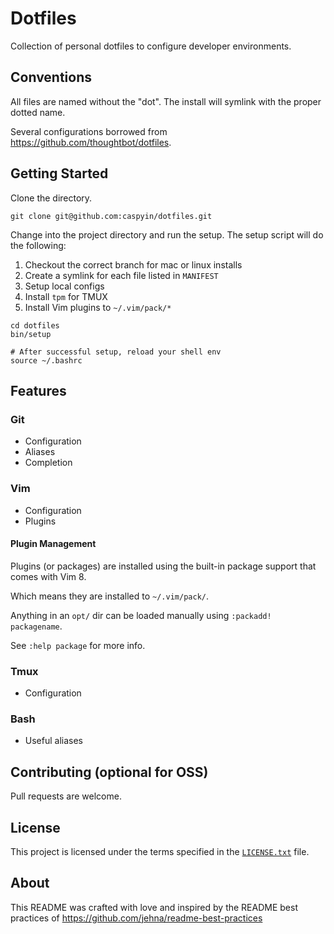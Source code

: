 Dotfiles
========

Collection of personal dotfiles to configure developer environments.

Conventions
-----------

All files are named without the "dot". The install will symlink with the proper
dotted name.

Several configurations borrowed from https://github.com/thoughtbot/dotfiles.

Getting Started
---------------

Clone the directory.

    git clone git@github.com:caspyin/dotfiles.git

Change into the project directory and run the setup. The setup script will do 
the following:

1. Checkout the correct branch for mac or linux installs
2. Create a symlink for each file listed in `MANIFEST` 
3. Setup local configs
4. Install `tpm` for TMUX
5. Install Vim plugins to `~/.vim/pack/*`

```
cd dotfiles
bin/setup

# After successful setup, reload your shell env
source ~/.bashrc
```

Features
--------

### Git

* Configuration
* Aliases
* Completion

### Vim

* Configuration
* Plugins

#### Plugin Management

Plugins (or packages) are installed using the built-in package support that
comes with Vim 8. 

Which means they are installed to `~/.vim/pack/`.

Anything in an `opt/` dir can be loaded manually using `:packadd! packagename`.

See `:help package` for more info.

### Tmux

* Configuration

### Bash

* Useful aliases

Contributing (optional for OSS)
-------------------------------

Pull requests are welcome.

License
-------

This project is licensed under the terms specified in the [`LICENSE.txt`] file.

[`LICENSE.txt`]: /LICENSE.txt

About
-----

This README was crafted with love and inspired by the README best practices of
https://github.com/jehna/readme-best-practices

